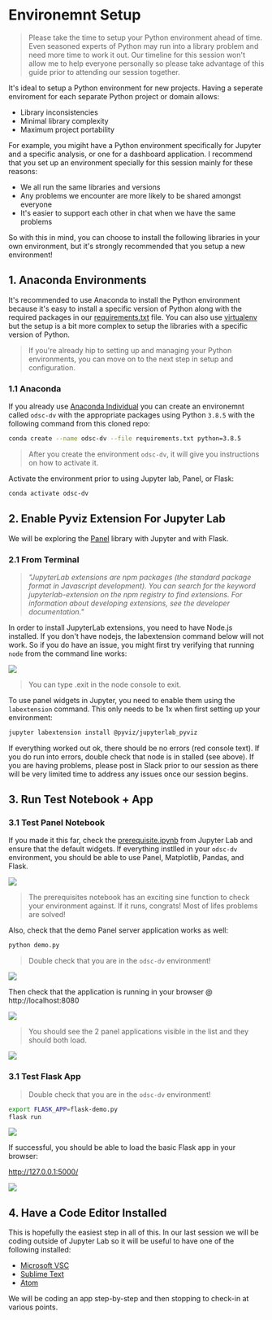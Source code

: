 # Environemnt Setup

> Please take the time to setup your Python environment ahead of time.  Even seasoned experts of Python may run into a library problem and need more time to work it out.  Our timeline for this session won't allow me to help everyone personally so please take advantage of this guide prior to attending our session together.


It's ideal to setup a Python environment for new projects.  Having a seperate enviroment for each separate Python project or domain allows:

- Library inconsistencies 
- Minimal library complexity
- Maximum project portability

For example, you migiht have a Python environment specifically for Jupyter and a specific analysis, or one for a dashboard application.  I recommend that you set up an environment specially for this session mainly for these reasons:

- We all run the same libraries and versions
- Any problems we encounter are more likely to be shared amongst everyone
- It's easier to support each other in chat when we have the same problems

So with this in mind, you can choose to install the following libraries in your own environment, but it's strongly recommended that you setup a new environment!


## 1. Anaconda Environments

It's recommended to use Anaconda to install the Python environment because it's easy to install a specific version of Python along with the required packages in our [requirements.txt](./requirements.txt) file.  You can also use [virtualenv](https://docs.python-guide.org/dev/virtualenvs/) but the setup is a bit more complex to setup the libraries with a specific version of Python.
> If you're already hip to setting up and managing your Python environments, you can move on to the next step in setup and configuration.

### 1.1 Anaconda
If you already use [Anaconda Individual](https://www.anaconda.com/products/individual) you can create an environemnt called `odsc-dv` with the appropriate packages using Python `3.8.5` with the following command from this cloned repo:

```bash
conda create --name odsc-dv --file requirements.txt python=3.8.5
```

> After you create the environment `odsc-dv`, it will give you instructions on how to activate it.

Activate the environment prior to using Jupyter lab, Panel, or Flask:

```bash
conda activate odsc-dv
```

## 2. Enable Pyviz Extension For Jupyter Lab

We will be exploring the [Panel](https://panel.holoviz.org/getting_started/index.html) library with Jupyter and with Flask.

### 2.1 From Terminal

> _"JupyterLab extensions are npm packages (the standard package format in Javascript development). You can search for the keyword jupyterlab-extension on the npm registry to find extensions. For information about developing extensions, see the developer documentation."_ 

In order to install JupyterLab extensions, you need to have Node.js installed.  If you don't have nodejs, the labextension command below will not work.  So if you do have an issue, you might first try verifying that running `node` from the command line works:

![](https://snipboard.io/1ufWbF.jpg)

> You can type .exit in the node console to exit.


To use panel widgets in Jupyter, you need to enable them using the `labextension` command.  This only needs to be 1x when first setting up your environment:
```bash
jupyter labextension install @pyviz/jupyterlab_pyviz
```

If everything worked out ok, there should be no errors (red console text).  If you do run into errors, double check that node is in stalled (see above).  If you are having problems, please post in Slack prior to our session as there will be very limited time to address any issues once our session begins.


## 3. Run Test Notebook + App

### 3.1 Test Panel Notebook

If you made it this far, check the [prerequisite.ipynb](./notebooks/prerequisite.ipynb) from Jupyter Lab and ensure that the default widgets.  If everything instlled in your `odsc-dv` environment, you should be able to use Panel, Matplotlib, Pandas, and Flask.

![](https://snipboard.io/bquGBr.jpg)
> The prerequisites notebook has an exciting sine function to check your environment against.  If it runs, congrats!  Most of lifes problems are solved!


Also, check that the demo Panel server application works as well:

```bash
python demo.py
```

> Double check that you are in the `odsc-dv` environment!

![](https://snipboard.io/5D3pVB.jpg)

Then check that the application is running in your browser @ http://localhost:8080

![](https://snipboard.io/olYSFy.jpg)
>  You should see the 2 panel applications visible in the list and they should both load.

![](https://snipboard.io/jWO69G.jpg)

### 3.1 Test Flask App

> Double check that you are in the `odsc-dv` environment!
```bash
export FLASK_APP=flask-demo.py
flask run
```

![](https://snipboard.io/Whiduv.jpg)

If successful, you should be able to load the basic Flask app in your browser:

http://127.0.0.1:5000/

![](https://snipboard.io/lBEsRt.jpg)


## 4. Have a Code Editor Installed

This is hopefully the easiest step in all of this.  In our last session we will be coding outside of Jupyter Lab so it will be useful to have one of the following installed:

- [Microsoft VSC](https://code.visualstudio.com/)
- [Sublime Text](https://www.sublimetext.com/)
- [Atom](https://atom.io/)

We will be coding an app step-by-step and then stopping to check-in at various points.


















